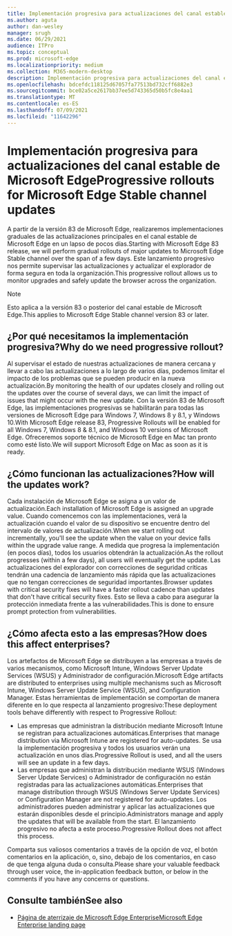 ```yaml
---
title: Implementación progresiva para actualizaciones del canal estable de Microsoft Edge
ms.author: aguta
author: dan-wesley
manager: srugh
ms.date: 06/29/2021
audience: ITPro
ms.topic: conceptual
ms.prod: microsoft-edge
ms.localizationpriority: medium
ms.collection: M365-modern-desktop
description: Implementación progresiva para actualizaciones del canal estable de Microsoft Edge
ms.openlocfilehash: bdcefdc118125d67057fa77513bd732cff6882e3
ms.sourcegitcommit: bce02a5ce2617bb37ee5d743365d50b5fc8e4aa1
ms.translationtype: MT
ms.contentlocale: es-ES
ms.lasthandoff: 07/09/2021
ms.locfileid: "11642296"
---
```

# <a name="progressive-rollouts-for-microsoft-edge-stable-channel-updates"></a><span data-ttu-id="755ad-103">Implementación progresiva para actualizaciones del canal estable de Microsoft Edge</span><span class="sxs-lookup"><span data-stu-id="755ad-103">Progressive rollouts for Microsoft Edge Stable channel updates</span></span>

<span data-ttu-id="755ad-104">A partir de la versión 83 de Microsoft Edge, realizaremos implementaciones graduales de las actualizaciones principales en el canal estable de Microsoft Edge en un lapso de pocos días.</span><span class="sxs-lookup"><span data-stu-id="755ad-104">Starting with Microsoft Edge 83 release, we will perform gradual rollouts of major updates to Microsoft Edge Stable channel over the span of a few days.</span></span> <span data-ttu-id="755ad-105">Este lanzamiento progresivo nos permite supervisar las actualizaciones y actualizar el explorador de forma segura en toda la organización.</span><span class="sxs-lookup"><span data-stu-id="755ad-105">This progressive rollout allows us to monitor upgrades and safely update the browser across the organization.</span></span>

> [!NOTE]
> <span data-ttu-id="755ad-106">Esto aplica a la versión 83 o posterior del canal estable de Microsoft Edge.</span><span class="sxs-lookup"><span data-stu-id="755ad-106">This applies to Microsoft Edge Stable channel version 83 or later.</span></span>

## <a name="why-do-we-need-progressive-rollout"></a><span data-ttu-id="755ad-107">¿Por qué necesitamos la implementación progresiva?</span><span class="sxs-lookup"><span data-stu-id="755ad-107">Why do we need progressive rollout?</span></span>

<span data-ttu-id="755ad-108">Al supervisar el estado de nuestras actualizaciones de manera cercana y llevar a cabo las actualizaciones a lo largo de varios días, podemos limitar el impacto de los problemas que se pueden producir en la nueva actualización.</span><span class="sxs-lookup"><span data-stu-id="755ad-108">By monitoring the health of our updates closely and rolling out the updates over the course of several days, we can limit the impact of issues that might occur with the new update.</span></span> <span data-ttu-id="755ad-109">Con la versión 83 de Microsoft Edge, las implementaciones progresivas se habilitarán para todas las versiones de Microsoft Edge para Windows 7, Windows 8 y 8.1, y Windows 10.</span><span class="sxs-lookup"><span data-stu-id="755ad-109">With Microsoft Edge release 83, Progressive Rollouts will be enabled for all Windows 7, Windows 8 & 8.1, and Windows 10 versions of Microsoft Edge.</span></span> <span data-ttu-id="755ad-110">Ofreceremos soporte técnico de Microsoft Edge en Mac tan pronto como esté listo.</span><span class="sxs-lookup"><span data-stu-id="755ad-110">We will support Microsoft Edge on Mac as soon as it is ready.</span></span>

## <a name="how-will-the-updates-work"></a><span data-ttu-id="755ad-111">¿Cómo funcionan las actualizaciones?</span><span class="sxs-lookup"><span data-stu-id="755ad-111">How will the updates work?</span></span>

<span data-ttu-id="755ad-112">Cada instalación de Microsoft Edge se asigna a un valor de actualización.</span><span class="sxs-lookup"><span data-stu-id="755ad-112">Each installation of Microsoft Edge is assigned an upgrade value.</span></span> <span data-ttu-id="755ad-113">Cuando comencemos con las implementaciones, verá la actualización cuando el valor de su dispositivo se encuentre dentro del intervalo de valores de actualización.</span><span class="sxs-lookup"><span data-stu-id="755ad-113">When we start rolling out incrementally, you'll see the update when the value on your device falls within the upgrade value range.</span></span> <span data-ttu-id="755ad-114">A medida que progresa la implementación (en pocos días), todos los usuarios obtendrán la actualización.</span><span class="sxs-lookup"><span data-stu-id="755ad-114">As the rollout progresses (within a few days), all users will eventually get the update.</span></span> <span data-ttu-id="755ad-115">Las actualizaciones del explorador con correcciones de seguridad críticas tendrán una cadencia de lanzamiento más rápida que las actualizaciones que no tengan correcciones de seguridad importantes.</span><span class="sxs-lookup"><span data-stu-id="755ad-115">Browser updates with critical security fixes will have a faster rollout cadence than updates that don't have critical security fixes.</span></span> <span data-ttu-id="755ad-116">Esto se lleva a cabo para asegurar la protección inmediata frente a las vulnerabilidades.</span><span class="sxs-lookup"><span data-stu-id="755ad-116">This is done to ensure prompt protection from vulnerabilities.</span></span>

## <a name="how-does-this-affect-enterprises"></a><span data-ttu-id="755ad-117">¿Cómo afecta esto a las empresas?</span><span class="sxs-lookup"><span data-stu-id="755ad-117">How does this affect enterprises?</span></span>

<span data-ttu-id="755ad-118">Los artefactos de Microsoft Edge se distribuyen a las empresas a través de varios mecanismos, como Microsoft Intune, Windows Server Update Services (WSUS) y Administrador de configuración.</span><span class="sxs-lookup"><span data-stu-id="755ad-118">Microsoft Edge artifacts are distributed to enterprises using multiple mechanisms such as Microsoft Intune, Windows Server Update Service (WSUS), and Configuration Manager.</span></span> <span data-ttu-id="755ad-119">Estas herramientas de implementación se comportan de manera diferente en lo que respecta al lanzamiento progresivo:</span><span class="sxs-lookup"><span data-stu-id="755ad-119">These deployment tools behave differently with respect to Progressive Rollout:</span></span>

- <span data-ttu-id="755ad-120">Las empresas que administran la distribución mediante Microsoft Intune se registran para actualizaciones automáticas.</span><span class="sxs-lookup"><span data-stu-id="755ad-120">Enterprises that manage distribution via Microsoft Intune are registered for auto-updates.</span></span> <span data-ttu-id="755ad-121">Se usa la implementación progresiva y todos los usuarios verán una actualización en unos días.</span><span class="sxs-lookup"><span data-stu-id="755ad-121">Progressive Rollout is used, and all the users will see an update in a few days.</span></span>
- <span data-ttu-id="755ad-122">Las empresas que administran la distribución mediante WSUS (Windows Server Update Services) o Administrador de configuración no están registradas para las actualizaciones automáticas.</span><span class="sxs-lookup"><span data-stu-id="755ad-122">Enterprises that manage distribution through WSUS (Windows Server Update Services) or Configuration Manager are not registered for auto-updates.</span></span> <span data-ttu-id="755ad-123">Los administradores pueden administrar y aplicar las actualizaciones que estarán disponibles desde el principio.</span><span class="sxs-lookup"><span data-stu-id="755ad-123">Administrators manage and apply the updates that will be available from the start.</span></span> <span data-ttu-id="755ad-124">El lanzamiento progresivo no afecta a este proceso.</span><span class="sxs-lookup"><span data-stu-id="755ad-124">Progressive Rollout does not affect this process.</span></span>

<span data-ttu-id="755ad-125">Comparta sus valiosos comentarios a través de la opción de voz, el botón comentarios en la aplicación, o, sino, debajo de los comentarios, en caso de que tenga alguna duda o consulta.</span><span class="sxs-lookup"><span data-stu-id="755ad-125">Please share your valuable feedback through user voice, the in-application feedback button, or below in the comments if you have any concerns or questions.</span></span>

## <a name="see-also"></a><span data-ttu-id="755ad-126">Consulte también</span><span class="sxs-lookup"><span data-stu-id="755ad-126">See also</span></span>

- [<span data-ttu-id="755ad-127">Página de aterrizaje de Microsoft Edge Enterprise</span><span class="sxs-lookup"><span data-stu-id="755ad-127">Microsoft Edge Enterprise landing page</span></span>](https://aka.ms/EdgeEnterprise)
